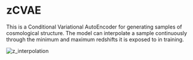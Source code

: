 # zCVAE

This is a Conditional Variational AutoEncoder for generating samples of cosmological structure. The model can interpolate a sample continuously through the minimum and maximum redshifts it is exposed to in training.

![z_interpolation](https://github.com/homerjed/zCVAE/imgs/z_cvae_gif.gif)
